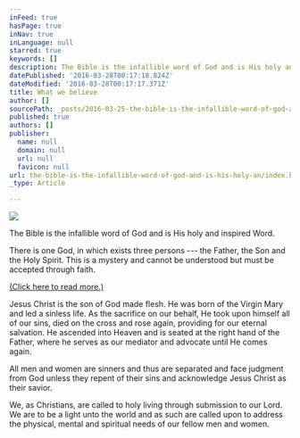 ```yaml
---
inFeed: true
hasPage: true
inNav: true
inLanguage: null
starred: true
keywords: []
description: The Bible is the infallible word of God and is His holy and inspired Word.
datePublished: '2016-03-28T00:17:18.824Z'
dateModified: '2016-03-28T00:17:17.371Z'
title: What we believe
author: []
sourcePath: _posts/2016-03-25-the-bible-is-the-infallible-word-of-god-and-is-his-holy-an.md
published: true
authors: []
publisher:
  name: null
  domain: null
  url: null
  favicon: null
url: the-bible-is-the-infallible-word-of-god-and-is-his-holy-an/index.html
_type: Article

---
```

![](https://the-grid-user-content.s3-us-west-2.amazonaws.com/68a4861f-1862-4981-a38e-ab5b880b5cd8.jpg)

The Bible is the infallible word of God and is His holy and inspired Word.

There is one God, in which exists three persons --- the Father, the Son and the Holy Spirit. This is a mystery and cannot be understood but must be accepted through faith.

[(Click here to read more.)][0]

Jesus Christ is the son of God made flesh. He was born of the Virgin Mary and led a sinless life. As the sacrifice on our behalf, He took upon himself all of our sins, died on the cross and rose again, providing for our eternal salvation. He ascended into Heaven and is seated at the right hand of the Father, where he serves as our mediator and advocate until He comes again.

All men and women are sinners and thus are separated and face judgment from God unless they repent of their sins and acknowledge Jesus Christ as their savior.

We, as Christians, are called to holy living through submission to our Lord. We are to be a light unto the world and as such are called upon to address the physical, mental and spiritual needs of our fellow men and women.

[0]: https://thegrid.ai/the-global-missionary/the-bible-is-the-infallible-word-of-god-and-is-his-holy-an/